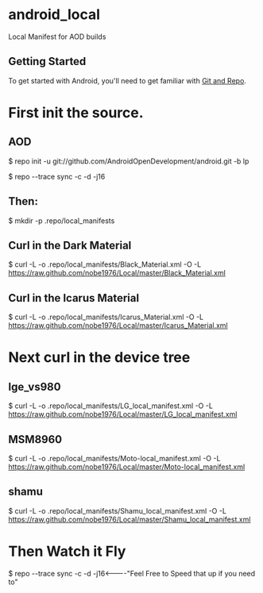 android_local
====================

Local Manifest for AOD builds

Getting Started
---------------

To get started with Android, you'll need to get
familiar with [Git and Repo](http://source.android.com).

First init the source.
======================
AOD
---
$ repo init -u git://github.com/AndroidOpenDevelopment/android.git -b lp

$ repo --trace sync -c -d -j16

Then:
-------------------------
$ mkdir -p .repo/local_manifests

Curl in the Dark Material
-------------------------
$ curl -L -o .repo/local_manifests/Black_Material.xml -O -L https://raw.github.com/nobe1976/Local/master/Black_Material.xml

Curl in the Icarus Material
-------------------------
$ curl -L -o .repo/local_manifests/Icarus_Material.xml -O -L https://raw.github.com/nobe1976/Local/master/Icarus_Material.xml

Next curl in the device tree
============================
lge_vs980
---------
$ curl -L -o .repo/local_manifests/LG_local_manifest.xml -O -L https://raw.github.com/nobe1976/Local/master/LG_local_manifest.xml

MSM8960
---------
$ curl -L -o .repo/local_manifests/Moto-local_manifest.xml -O -L https://raw.github.com/nobe1976/Local/master/Moto-local_manifest.xml

shamu
---------
$ curl -L -o .repo/local_manifests/Shamu_local_manifest.xml -O -L https://raw.github.com/nobe1976/Local/master/Shamu_local_manifest.xml


Then Watch it Fly
=================

$ repo --trace sync -c -d -j16<----"Feel Free to Speed that up if you need to"


